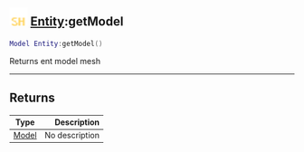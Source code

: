 ## <img src="../../.gitbook/assets/shared.png" width="32" height="32" /> [Entity](../entity/README.md):getModel

```lua
Model Entity:getModel()
```

Returns ent model mesh

-----------------
## Returns

| Type   | Description |
| ------ | ----------: |
| [Model](../model/README.md) | No description |

